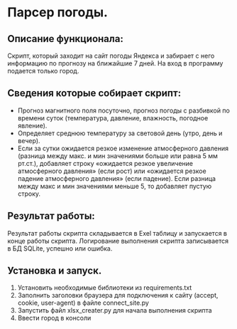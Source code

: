 # Парсер погоды.
## Описание функционала:

Скрипт, который заходит на сайт погоды Яндекса и забирает с него информацию по прогнозу на ближайшие 7 дней. 
На вход в программу подается только город.

## Сведения которые собирает скрипт: 
- Прогноз магнитного поля посуточно, прогноз погоды с разбивкой по времени суток
(температура, давление, влажность, погодное явление).
- Определяет среднюю температуру за световой день (утро, день и вечер).
- Если за сутки ожидается резкое изменение атмосферного давления (разница между макс.
и мин значениями больше или равна 5 мм рт.ст.), добавляет строку «ожидается резкое
увеличение атмосферного давления» (если рост) или «ожидается резкое падение
атмосферного давления» (если падение). Если разница между макс и мин значениями
меньше 5, то добавляет пустую строку.


## Результат работы: 
Результат работы скрипта складывается в Exel таблицу и запускается в конце работы скрипта.
Логирование выполнения скрипта записывается в БД SQLite, успешно или ошибка.

## Установка и запуск.
1. Установить необходимые библиотеки из requirements.txt
2. Заполнить заголовки браузера для подключения к сайту (accept, cookie, user-agent) в файле connect_site.py
3. Запустить файл xlsx_creater.py для начала выполнения скрипта
4. Ввести город в консоли
